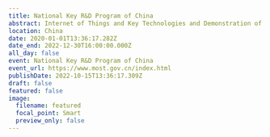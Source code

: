 ```yaml
---
title: National Key R&D Program of China
abstract: Internet of Things and Key Technologies and Demonstration of Smart Cities
location: China
date: 2020-01-01T13:36:17.282Z
date_end: 2022-12-30T16:00:00.000Z
all_day: false
event: National Key R&D Program of China
event_url: https://www.most.gov.cn/index.html
publishDate: 2022-10-15T13:36:17.309Z
draft: false
featured: false
image:
  filename: featured
  focal_point: Smart
  preview_only: false
---
```

